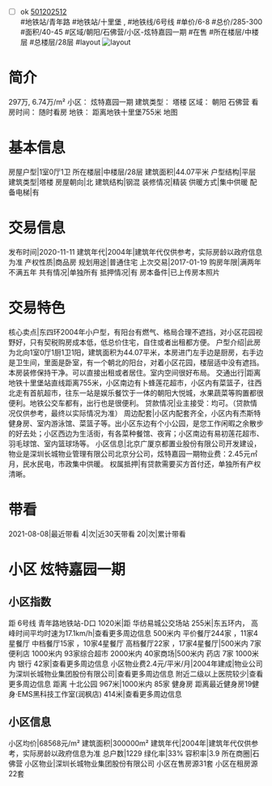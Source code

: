 - [ ] ok [501202512](https://bj.5i5j.com/ershoufang/501202512.html)  
 #地铁站/青年路 #地铁站/十里堡 ,  #地铁线/6号线
#单价/6-8 #总价/285-300 #面积/40-45   #区域/朝阳/石佛营/小区-炫特嘉园一期 #在售 #所在楼层/中楼层 #总楼层/28层 #layout 
![layout](http://image2a.5i5j.com/bdir/layout/237ac36070f7420b8f190a247f929d2c.jpg_P5.jpg) 
# 简介 
 297万,  6.74万/m² 
小区： 炫特嘉园一期
建筑类型： 塔楼
区域： 朝阳 石佛营
看房时间： 随时看房
地铁： 距离地铁十里堡755米 地图
# 基本信息 
 房屋户型|1室0厅1卫
所在楼层|中楼层/28层
建筑面积|44.07平米
户型结构|平层
建筑类型|塔楼
房屋朝向|北
建筑结构|钢混
装修情况|精装
供暖方式|集中供暖
配备电梯|有
# 交易信息 
 发布时间|2020-11-11
建筑年代|2004年|建筑年代仅供参考，实际房龄以政府信息为准
产权性质|商品房
规划用途|普通住宅
上次交易|2017-01-19
购房年限|满两年不满五年
共有情况|单独所有
抵押情况|有
房本备件|已上传房本照片
# 交易特色 
 核心卖点|东四环2004年小户型，有阳台有燃气、格局合理不遮挡，对小区花园视野好，只有契税购房成本低，低总价住宅，自住或者出租都方便。
户型介绍|此房为北向1室0厅1厨1卫1阳，建筑面积为44.07平米，本房进门左手边是厨房，右手边是卫生间，里面是卧室，有一个朝北的阳台，对着小区花园，楼层适中没有遮挡。本房装修保持干净。可以直接出租或者居住。室内空间很好布局。
交通出行|距离地铁十里堡站直线距离755米，小区南边有卜蜂莲花超市，小区内有菜篮子，往西北走有首航超市，往东一站是娱乐餐饮于一体的朝阳大悦城，水果蔬菜等购置都很便利。地铁公交车都有，出行也是很便利。
贷款情况|业主接受：均可。（贷款情况仅供参考，最终以实际情况为准）
周边配套|小区内配套齐全，小区内有杰斯特健身房、室内游泳馆、菜篮子等。出小区东边有个小公园，是您工作闲暇之余散步的好去处；小区西边为生活街，有各菜种餐馆、夜宵；小区南边有易初莲花超市、羽毛球馆、室内篮球场等。
小区信息|北京广厦京都置业股份有限公司开发建设， 物业是深圳长城物业管理有限公司北京分公司，炫特嘉园一期物业费：2.45元㎡月，民水民电，市政集中供暖。
权属抵押|有贷款需要买方首付还，单独所有产权清晰。
# 带看 
 2021-08-08|最近带看	 4|次|近30天带看	 20|次|累计带看
# 小区 炫特嘉园一期
## 小区指数 
 距 6号线 青年路地铁站-D口 1020米|距 华纺易城公交场站 255米|东五环内， 高峰时间平均时速为17.1km/h|查看更多周边信息
500米内 平价餐厅244家 ，11家4星餐厅
中档餐厅15家 ，10家4星餐厅
高档餐厅22家 ，17家4星餐厅|500米内 7家便利店
1000米内 93家综合超市
2000米内 40家商场|500米内 药店 7家
1000米内 银行 42家|查看更多周边信息
小区物业费2.4元/平米/月|2004年建成|物业公司为深圳长城物业集团股份有限公司|查看更多周边信息
附近二级以上医院较少|查看更多周边信息
距离 十北公园 967米|1000米内 85家 健身房
距离最近健身房19健身·EMS黑科技工作室(润枫店) 414米|查看更多周边信息
## 小区信息 
 小区均价|68568元/m²
建筑面积|300000m²
建筑年代|2004年|建筑年代仅供参考，实际房龄以政府信息为准
总户数|1229
绿化率|33%
容积率|3.9
所在商圈|石佛营
小区物业|深圳长城物业集团股份有限公司
小区在售房源31套
小区在租房源22套
